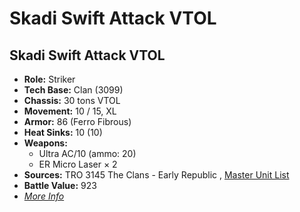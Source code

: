 # Skadi Swift Attack VTOL 

## Skadi Swift Attack VTOL 

- **Role:** Striker 
- **Tech Base:** Clan (3099) 
- **Chassis:** 30 tons VTOL 
- **Movement:** 10 / 15, XL 
- **Armor:** 86 (Ferro Fibrous) 
- **Heat Sinks:** 10 (10) 
- **Weapons:** 
  - Ultra AC/10 (ammo: 20) 
  - ER Micro Laser × 2 
- **Sources:** TRO 3145 The Clans - Early Republic , [Master Unit List](http://masterunitlist.info/Unit/Details/6246) 
- **Battle Value:** 923 
- [*More Info*](skadi_swift_attack_vtol/skadi_swift_attack_vtol.md) 

